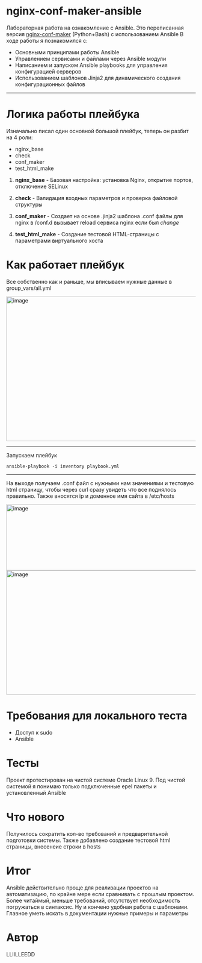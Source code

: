 # nginx-conf-maker-ansible
Лабораторная работа на ознакомление с Ansible. Это переписанная версия [nginx-conf-maker](https://github.com/LLIILLEEDD/nginx-conf-maker) (Python+Bash) с использованием Ansible
В ходе работы я познакомился с:
  - Основными принципами работы Ansible
  - Управлением сервисами и файлами через Ansible модули
  - Написанием и запуском Ansible playbooks для управления конфигурацией серверов
  - Использованием шаблонов Jinja2 для динамического создания конфигурационных файлов

---

# Логика работы плейбука

Изначально писал один основной большой плейбук, теперь он разбит на 4 роли:
  - nginx_base
  - check
  - conf_maker
  - test_html_make

1. **nginx_base** - Базовая настройка: установка Nginx, открытие портов, отключение SELinux

2. **check** - Валидация входных параметров и проверка файловой структуры

3. **conf_maker** - Создает на основе .jinja2 шаблона .conf файлы для nginx в /conf.d вызывает reload сервиса nginx eсли был _change_

4. **test_html_make** - Создание тестовой HTML-страницы с параметрами виртуального хоста

# Как работает плейбук
Все собственно как и раньше, мы вписываем нужные данные в group_vars/all.yml

<img width="638" height="384" alt="image" src="https://github.com/user-attachments/assets/f515a53c-5a33-4b9b-851e-ae5754bdedc6" />


---
Запускаем плейбук
```
ansible-playbook -i inventory playbook.yml
```

---
На выходе получаем .conf файл с нужными нам значениями и тестовую html страницу, чтобы через curl сразу увидеть что все поднялось правильно. Также вносятся ip и доменное имя сайта в /etc/hosts 

<img width="1038" height="175" alt="image" src="https://github.com/user-attachments/assets/17987afc-7ee3-4ad2-ab81-b11052be93c1" />


<img width="767" height="330" alt="image" src="https://github.com/user-attachments/assets/63f517ba-faba-44a2-ad69-914647339cb0" />


# Требования для локального теста

- Доступ к sudo
- Ansible

# Тесты
Проект протестирован на чистой системе Oracle Linux 9. Под чистой системой я понимаю только подключенные epel пакеты и установленный Ansible

# Что нового
Получилось сократить кол-во требований и предварительной подготовки системы. Также добавлено создание тестовой html страницы, внесенеие строки в hosts

# Итог
Ansible действительно проще для реализации проектов на автоматизацию, по крайне мере если сравнивать с прошлым проектом. Более читаймый, меньше требований, отсутствует необходимость погружаться в синтаксис. Ну и кончено удобная работа с шаблонами. Главное уметь искать в документации нужные примеры и параметры

# Автор

LLIILLEEDD 
